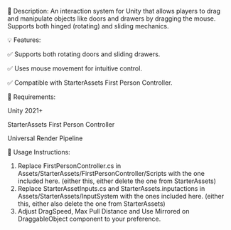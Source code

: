 📝 Description:
An interaction system for Unity that allows players to drag and manipulate objects like doors and drawers by dragging the mouse. Supports both hinged (rotating) and sliding mechanics.


💡 Features:

✅ Supports both rotating doors and sliding drawers.

✅ Uses mouse movement for intuitive control.

✅ Compatible with StarterAssets First Person Controller.


🔧 Requirements:

Unity 2021+ 

StarterAssets First Person Controller

Universal Render Pipeline

📂 Usage Instructions:

1. Replace FirstPersonController.cs in Assets/StarterAssets/FirstPersonController/Scripts with the one included here. (either this, either delete the one from StarterAssets)   
2. Replace StarterAssetInputs.cs and StarterAssets.inputactions in Assets/StarterAssets/InputSystem with the ones included here. (either this, either also delete the one from StarterAssets)
3. Adjust DragSpeed, Max Pull Distance and Use Mirrored on DraggableObject component to your preference.








